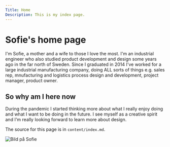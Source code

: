 ```yaml
---
Title: Home
Description: This is my index page.
---
```


Sofie's home page
==========================

I'm Sofie, a mother and a wife to those I love the most. I'm an industrial engineer who also studied product development and design some years ago in the far north of Sweden. Since I graduated in 2014 I've worked for a large industrial manufacturing company, doing ALL sorts of things e.g. sales rep, mnufacturing and logistics process design and development, project manager, product owner.


So why am I here now
---------------------
During the pandemic I started thinking more about what I really enjoy doing and what I want to be doing in the future. I see myself as a creative spirit and I'm really looking forward to learn more about design.


The source for this page is in `content/index.md`.

<img src="%base_url%/image/IMG_0259.JPG" alt="Bild på Sofie">
